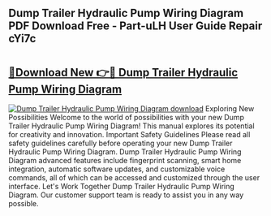 ## Dump Trailer Hydraulic Pump Wiring Diagram PDF Download Free - Part-uLH User Guide Repair cYi7c

# <h2><a href="http://dfrtw74.blite.top/?on=Dump+Trailer+Hydraulic+Pump+Wiring+Diagram">🔗Download New 👉🔴 Dump Trailer Hydraulic Pump Wiring Diagram</a></h2>

[![Dump Trailer Hydraulic Pump Wiring Diagram download](https://i.imgur.com/lujVjoI.png)](http://dfrtw74.blite.top/?on=Dump+Trailer+Hydraulic+Pump+Wiring+Diagram)
Exploring New Possibilities Welcome to the world of possibilities with your new Dump Trailer Hydraulic Pump Wiring Diagram! This manual explores its potential for creativity and innovation. Important Safety Guidelines Please read all safety guidelines carefully before operating your new Dump Trailer Hydraulic Pump Wiring Diagram. Dump Trailer Hydraulic Pump Wiring Diagram advanced features include fingerprint scanning, smart home integration, automatic software updates, and customizable voice commands, all of which can be accessed and customized through the user interface. Let's Work Together Dump Trailer Hydraulic Pump Wiring Diagram. Our customer support team is ready to assist you in any way possible.
